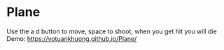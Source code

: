 # Plane
Use the a d button to move, space to shoot, when you get hit you will die
Demo: https://votuankhuong.github.io/Plane/
